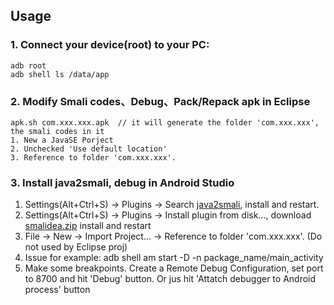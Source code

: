 
## Usage

### 1. Connect your device(root) to your PC:

	adb root
	adb shell ls /data/app



### 2. Modify Smali codes、Debug、Pack/Repack apk in Eclipse
	
	apk.sh com.xxx.xxx.apk	// it will generate the folder 'com.xxx.xxx', the smali codes in it
	1. New a JavaSE Porject
	2. Unchecked 'Use default location'
	3. Reference to folder 'com.xxx.xxx'.


### 3. Install java2smali, debug in Android Studio

1. Settings(Alt+Ctrl+S) -> Plugins -> Search [java2smali](https://github.com/ollide/intellij-java2smali), install and restart.
2. Settings(Alt+Ctrl+S) -> Plugins -> Install plugin from disk..., download [smalidea.zip](https://bitbucket.org/JesusFreke/smali/downloads/) install and restart
3. File -> New -> Import Project... -> Reference to folder 'com.xxx.xxx'. (Do not used by Eclipse proj)
4. Issue for example: adb shell am start -D -n package_name/main_activity
5. Make some breakpoints. Create a Remote Debug Configuration, set port to 8700 and hit 'Debug' button. Or jus hit 'Attatch debugger to Android process' button 

